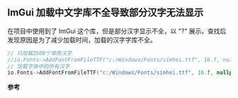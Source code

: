 ## ImGui 加载中文字库不全导致部分汉字无法显示

在项目中使用到了 ImGui 这个库，但是部分汉字显示不全，以 "?" 展示。查找后发现原因是为了减少加载时间，加载的汉字字库不全。

``` c++
// 只加载2500个常用汉字
//io.Fonts->AddFontFromFileTTF("c:/Windows/Fonts/simhei.ttf", 16.f, nullptr, io.Fonts->GetGlyphRangesChineseSimplifiedCommon());
// 加载字体中的所有汉字
io.Fonts->AddFontFromFileTTF("c:/Windows/Fonts/simhei.ttf", 16.f, nullptr, io.Fonts->GetGlyphRangesChineseFull());
```

**参考**

[解决Dear ImGUI无法显示中文的问题]: https://www.joven.top/archives/192

